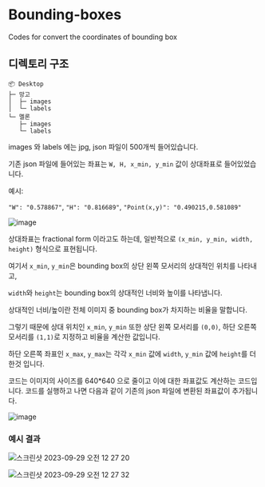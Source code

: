 # Bounding-boxes
Codes for convert the coordinates of bounding box

## 디렉토리 구조
```
📦 Desktop
├─ 망고
│  ├─ images
│  └─ labels
└─ 멜론
   ├─ images
   └─ labels
```
images 와 labels 에는 jpg, json 파일이 500개씩 들어있습니다.

기존 json 파일에 들어있는 좌표는 `W, H, x_min, y_min` 값이 상대좌표로 들어있었습니다. 

예시:

`"W": "0.578867"`,
`"H": "0.816689"`,
`"Point(x,y)": "0.490215,0.581089"`

![image](https://github.com/jeongin7103/Bounding-boxes/assets/127823391/aae6d2aa-ea12-47ad-8a39-192e657d0469)


상대좌표는 fractional form 이라고도 하는데, 일반적으로 `(x_min, y_min, width, height)` 형식으로 표현됩니다. 

여기서 `x_min`, `y_min`은 bounding box의 상단 왼쪽 모서리의 상대적인 위치를 나타내고, 

`width`와 `height`는 bounding box의 상대적인 너비와 높이를 나타냅니다. 

상대적인 너비/높이란 전체 이미지 중 bounding box가 차지하는 비율을 말합니다. 

그렇기 때문에 상대 위치인 `x_min`, `y_min` 또한 상단 왼쪽 모서리를 `(0,0)`, 하단 오른쪽 모서리를 `(1,1)`로 지정하고 비율을 계산한 값입니다.

하단 오른쪽 좌표인 `x_max`, `y_max`는 각각 `x_min` 값에 `width`, `y_min` 값에 `height`를 더한것 입니다.


코드는 이미지의 사이즈를 640*640 으로 줄이고 이에 대한 좌표값도 계산하는 코드입니다.
코드를 실행하고 나면 다음과 같이 기존의 json 파일에 변환된 좌표값이 추가됩니다.

![image](https://github.com/jeongin7103/Bounding-boxes/assets/127823391/0b98d24c-1365-48e1-9508-99c167955c90)

### 예시 결과

![스크린샷 2023-09-29 오전 12 27 20](https://github.com/jeongin7103/Bounding-boxes/assets/127823391/547ca82c-2cbf-4383-9873-65c3ab1eb828)

![스크린샷 2023-09-29 오전 12 27 32](https://github.com/jeongin7103/Bounding-boxes/assets/127823391/f335cd32-9ab5-453b-8dae-912875022eb5)





